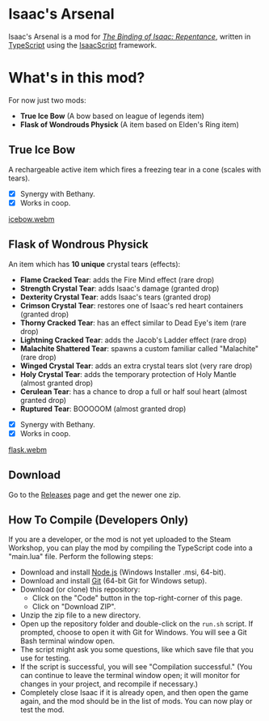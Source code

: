 # Isaac's Arsenal

Isaac's Arsenal is a mod for _[The Binding of Isaac: Repentance](https://store.steampowered.com/app/1426300/The_Binding_of_Isaac_Repentance/)_, written in [TypeScript](https://www.typescriptlang.org/) using the [IsaacScript](https://isaacscript.github.io/) framework.

# What's in this mod?
For now just two mods:
- **True Ice Bow** (A bow based on league of legends item)
- **Flask of Wondrouds Physick** (A item based on Elden's Ring item)

## True Ice Bow
A rechargeable active item which fires a freezing tear in a cone (scales with tears).

- [x] Synergy with Bethany.
- [x] Works in coop.

[icebow.webm](https://user-images.githubusercontent.com/2742138/235591424-21de75df-7a32-4b79-b887-d8255af75eb3.webm)


## Flask of Wondrous Physick
An item which has **10 unique** crystal tears (effects):

- **Flame Cracked Tear**: adds the Fire Mind effect (rare drop)
- **Strength Crystal Tear**: adds Isaac's damage (granted drop)
- **Dexterity Crystal Tear**: adds Isaac's tears (granted drop)
- **Crimson Crystal Tear**: restores one of Isaac's red heart containers (granted drop)
- **Thorny Cracked Tear**: has an effect similar to Dead Eye's item (rare drop)
- **Lightning Cracked Tear**: adds the Jacob's Ladder effect (rare drop)
- **Malachite Shattered Tear**: spawns a custom familiar called "Malachite" (rare drop)
- **Winged Crystal Tear**: adds an extra crystal tears slot (very rare drop)
- **Holy Crystal Tear**: adds the temporary protection of Holy Mantle (almost granted drop)
- **Cerulean Tear**: has a chance to drop a full or half soul heart (almost granted drop)
- **Ruptured Tear**: BOOOOOM (almost granted drop)

- [x] Synergy with Bethany.
- [x] Works in coop.

[flask.webm](https://user-images.githubusercontent.com/2742138/235592133-74c1b8f6-615a-412e-8854-df7628a128e1.webm)

## Download
Go to the [Releases](https://github.com/wesleyholiveira/isaacs-arsenal/releases) page and get the newer one zip.

## How To Compile (Developers Only)

If you are a developer, or the mod is not yet uploaded to the Steam Workshop, you can play the mod by compiling the TypeScript code into a "main.lua" file. Perform the following steps:

- Download and install [Node.js](https://nodejs.org/en/download/) (Windows Installer .msi, 64-bit).
- Download and install [Git](https://git-scm.com/download/win) (64-bit Git for Windows setup).
- Download (or clone) this repository:
  - Click on the "Code" button in the top-right-corner of this page.
  - Click on "Download ZIP".
- Unzip the zip file to a new directory.
- Open up the repository folder and double-click on the `run.sh` script. If prompted, choose to open it with Git for Windows. You will see a Git Bash terminal window open.
- The script might ask you some questions, like which save file that you use for testing.
- If the script is successful, you will see "Compilation successful." (You can continue to leave the terminal window open; it will monitor for changes in your project, and recompile if necessary.)
- Completely close Isaac if it is already open, and then open the game again, and the mod should be in the list of mods. You can now play or test the mod.
